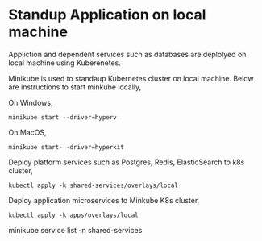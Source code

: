 

# Standup Application on local machine
Appliction and dependent services such as databases are deplolyed on local machine using Kuberenetes. 

Minikube is used to standaup Kubernetes cluster on local machine. Below are instructions to start minkube locally,

On Windows,
```
minikube start --driver=hyperv
```
On MacOS,
```
minikube start- -driver=hyperkit
```

Deploy platform services such as Postgres, Redis, ElasticSearch to k8s cluster,
```
kubectl apply -k shared-services/overlays/local
```

Deploy application microservices to Minkube K8s cluster,
```
kubectl apply -k apps/overlays/local
```


minikube service list -n shared-services